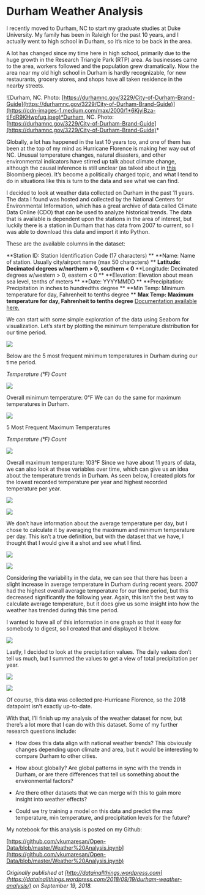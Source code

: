 
# Durham Weather Analysis

I recently moved to Durham, NC to start my graduate studies at Duke University. My family has been in Raleigh for the past 10 years, and I actually went to high school in Durham, so it’s nice to be back in the area.

A lot has changed since my time here in high school, primarily due to the huge growth in the Research Triangle Park (RTP) area. As businesses came to the area, workers followed and the population grew dramatically. Now the area near my old high school in Durham is hardly recognizable, for new restaurants, grocery stores, and shops have all taken residence in the nearby streets.

![Durham, NC. Photo: [https://durhamnc.gov/3229/City-of-Durham-Brand-Guide](https://durhamnc.gov/3229/City-of-Durham-Brand-Guide)](https://cdn-images-1.medium.com/max/2000/1*6KjyiBza-tIFdR9KHwpfug.jpeg)*Durham, NC. Photo: [https://durhamnc.gov/3229/City-of-Durham-Brand-Guide](https://durhamnc.gov/3229/City-of-Durham-Brand-Guide)*

Globally, a lot has happened in the last 10 years too, and one of them has been at the top of my mind as Hurricane Florence is making her way out of NC. Unusual temperature changes, natural disasters, and other environmental indicators have stirred up talk about climate change, although the causal inference is still unclear (as talked about in [this](https://www.bloomberg.com/view/articles/2018-09-11/hurricane-florence-and-climate-change-beware-of-connecting-dots) Bloomberg piece). It’s become a politically charged topic, and what I tend to do in situations like this is turn to the data and see what we can find.

I decided to look at weather data collected on Durham in the past 11 years. The data I found was hosted and collected by the National Centers for Environmental Information, which has a great archive of data called Climate Data Online (CDO) that can be used to analyze historical trends. The data that is available is dependent upon the stations in the area of interest, but luckily there is a station in Durham that has data from 2007 to current, so I was able to download this data and import it into Python.

These are the available columns in the dataset:

**Station ID: Station Identification Code (17 characters)
** **Name: Name of station. Usually city/airport name (max 50 characters)
** **Latitude: Decimated degrees w/northern > 0, southern < 0** **Longitude: Decimated degrees w/western > 0, eastern < 0
** **Elevation: Elevation about mean sea level, tenths of meters
** **Date: YYYYMMDD
** **Precipitation: Precipitation in inches to hundredths degree
** **Min Temp: Minimum temperature for day, Fahrenheit to tenths degree
** **Max Temp: Maximum temperature for day, Fahrenheit to tenths degree** [Documentation available here.](https://www1.ncdc.noaa.gov/pub/data/cdo/documentation/GHCND_documentation.pdf)

We can start with some simple exploration of the data using Seaborn for visualization. Let’s start by plotting the minimum temperature distribution for our time period.

![](https://cdn-images-1.medium.com/max/2000/0*Bpr0ShFD-Hzhf3ih)

Below are the 5 most frequent minimum temperatures in Durham during our time period.

*Temperature (°F) Count*

![](https://cdn-images-1.medium.com/max/2000/0*4XShWz7MZEY3fNVW)

Overall minimum temperature: 0℉
 We can do the same for maximum temperatures in Durham.

![](https://cdn-images-1.medium.com/max/2000/0*kM_0V_TV-J2qO8A0)

5 Most Frequent Maximum Temperatures

*Temperature (°F) Count*

![](https://cdn-images-1.medium.com/max/2000/0*VcVKZug3YolObxrR)

Overall maximum temperature: 103°F
 Since we have about 11 years of data, we can also look at these variables over time, which can give us an idea about the temperature trends in Durham. As seen below, I created plots for the lowest recorded temperature per year and highest recorded temperature per year.

![](https://cdn-images-1.medium.com/max/2000/0*jlwAu1WRe-awv0HZ)

![](https://cdn-images-1.medium.com/max/2000/0*tKD10nu6AJkljXKT)

We don’t have information about the average temperature per day, but I chose to calculate it by averaging the maximum and minimum temperature per day. This isn’t a true definition, but with the dataset that we have, I thought that I would give it a shot and see what I find.

![](https://cdn-images-1.medium.com/max/2000/0*QiIKDaIxcGzYznaq)

![](https://cdn-images-1.medium.com/max/2000/0*rOBcm6_iYD4C-lUq)

Considering the variability in the data, we can see that there has been a slight increase in average temperature in Durham during recent years. 2007 had the highest overall average temperature for our time period, but this decreased significantly the following year. Again, this isn’t the best way to calculate average temperature, but it does give us some insight into how the weather has trended during this time period.

I wanted to have all of this information in one graph so that it easy for somebody to digest, so I created that and displayed it below.

![](https://cdn-images-1.medium.com/max/2000/0*iRtBG5p4cGehoul6)

Lastly, I decided to look at the precipitation values. The daily values don’t tell us much, but I summed the values to get a view of total precipitation per year.

![](https://cdn-images-1.medium.com/max/2000/0*20CtVhUkmeTgdQoj)

![](https://cdn-images-1.medium.com/max/2000/0*Qo8HcFIw5bi4-PYC)

Of course, this data was collected pre-Hurricane Florence, so the 2018 datapoint isn’t exactly up-to-date.

With that, I’ll finish up my analysis of the weather dataset for now, but there’s a lot more that I can do with this dataset. Some of my further research questions include:

- How does this data align with national weather trends? This obviously changes depending upon climate and area, but it would be interesting to compare Durham to other cities.

- How about globally? Are global patterns in sync with the trends in Durham, or are there differences that tell us something about the environmental factors?

- Are there other datasets that we can merge with this to gain more insight into weather effects?

- Could we try training a model on this data and predict the max temperature, min temperature, and precipitation levels for the future?

My notebook for this analysis is posted on my Github:

[https://github.com/vkumaresan/Open-Data/blob/master/Weather%20Analysis.ipynb](https://github.com/vkumaresan/Open-Data/blob/master/Weather%20Analysis.ipynb)

*Originally published at [http://datainallthings.wordpress.com](https://datainallthings.wordpress.com/2018/09/19/durham-weather-analysis/) on September 19, 2018.*
